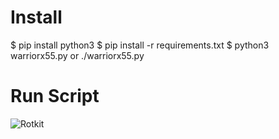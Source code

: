 # Install
$ pip install python3
$ pip install -r requirements.txt
$ python3 warriorx55.py or ./warriorx55.py

# Run Script
![Rotkit](https://github.com/user-attachments/assets/4bb70869-2629-48f1-899b-d94763ed4bb5)
